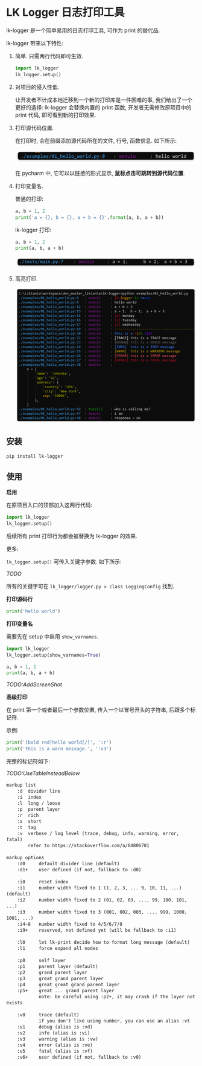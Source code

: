 # LK Logger 日志打印工具

lk-logger 是一个简单易用的日志打印工具, 可作为 print 的替代品.

lk-logger 带来以下特性:

1. 简单. 只需两行代码即可生效.

    ```python
    import lk_logger
    lk_logger.setup()
    ```

2. 对项目的侵入性低.

    让开发者不计成本地迁移到一个新的打印库是一件困难的事, 我们给出了一个更好的选择: lk-logger 会替换内置的 print 函数, 开发者无需修改原项目中的 print 代码, 即可看到新的打印效果.

3. 打印源代码位置.

    在打印时, 会在前缀添加源代码所在的文件, 行号, 函数信息. 如下所示:

    ![](.assets/20220321112922.png)

    在 pycharm 中, 它可以以链接的形式显示, **鼠标点击可跳转到源代码位置**.

4. 打印变量名.

    普通的打印:

    ```python
    a, b = 1, 2
    print('a = {}, b = {}, a + b = {}'.format(a, b, a + b))
    ```

    lk-logger 打印:

    ```python
    a, b = 1, 2
    print(a, b, a + b)
    ```

    ![](.assets/YXecYnrNMe.png)

5. 高亮打印.

    ![](.assets/20220321-115509.png)

## 安装

```
pip install lk-logger
```

## 使用

**启用**

在原项目入口的顶部加入这两行代码:

```python
import lk_logger
lk_logger.setup()
```

后续所有 print 打印行为都会被替换为 lk-logger 的效果.

更多:

`lk_logger.setup()` 可传入关键字参数. 如下所示:

*TODO*

所有的关键字可在 `lk_logger/logger.py > class LoggingConfig` 找到.

**打印源码行**

```python
print('hello world')
```

**打印变量名**

需要先在 setup 中启用 `show_varnames`.

```python
import lk_logger
lk_logger.setup(show_varnames=True)
```

```python
a, b = 1, 2
print(a, b, a + b)
```

*TODO:AddScreenShot*

**高级打印**

在 print 第一个或者最后一个参数位置, 传入一个以冒号开头的字符串, 后跟多个标记符.

示例:

```python
print('[bold red]hello world[/]', ':r')
print('this is a warn message.', ':v3')
```

完整的标记符如下:

*TODO:UseTableInsteadBelow*

```
markup list
    :d  divider line
    :i  index
    :l  long / loose
    :p  parent layer
    :r  rich
    :s  short
    :t  tag
    :v  verbose / log level (trace, debug, info, warning, error, fatal)
        refer to https://stackoverflow.com/a/64806781

markup options
    :d0     default divider line (default)
    :d1+    user defined (if not, fallback to :d0)

    :i0     reset index
    :i1     number width fixed to 1 (1, 2, 3, ... 9, 10, 11, ...) (default)
    :i2     number width fixed to 2 (01, 02, 03, ..., 99, 100, 101, ...)
    :i3     number width fixed to 3 (001, 002, 003, ..., 999, 1000, 1001, ...)
    :i4~8   number width fixed to 4/5/6/7/8
    :i9+    reserved, not defined yet (will be fallback to :i1)

    :l0     let lk-print decide how to format long message (default)
    :l1     force expand all nodes

    :p0     self layer
    :p1     parent layer (default)
    :p2     grand parent layer
    :p3     great grand parent layer
    :p4     great great grand parent layer
    :p5+    great ... grand parent layer
            note: be careful using :p2+, it may crash if the layer not exists

    :v0     trace (default)
            if you don't like using number, you can use an alias :vt
    :v1     debug (alias is :vd)
    :v2     info (alias is :vi)
    :v3     warning (alias is :vw)
    :v4     error (alias is :ve)
    :v5     fatal (alias is :vf)
    :v6+    user defined (if not, fallback to :v0)
```
